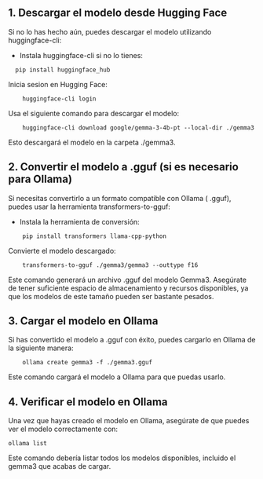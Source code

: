 ## 1. Descargar el modelo desde Hugging Face

Si no lo has hecho aún, puedes descargar el modelo utilizando huggingface-cli:

- Instala huggingface-cli si no lo tienes:

```shell
  pip install huggingface_hub
```
Inicia sesion en Hugging Face:
```shell
    huggingface-cli login
```
Usa el siguiente comando para descargar el modelo:
```shell
    huggingface-cli download google/gemma-3-4b-pt --local-dir ./gemma3
```
Esto descargará el modelo en la carpeta ./gemma3.


## 2. Convertir el modelo a .gguf (si es necesario para Ollama)

Si necesitas convertirlo a un formato compatible con Ollama ( .gguf), puedes usar la herramienta transformers-to-gguf:

- Instala la herramienta de conversión:
```shell
    pip install transformers llama-cpp-python
```
Convierte el modelo descargado:
```shell
    transformers-to-gguf ./gemma3/gemma3 --outtype f16
```
Este comando generará un archivo .gguf del modelo Gemma3. Asegúrate de tener suficiente espacio de almacenamiento y recursos disponibles, ya que los modelos de este tamaño pueden ser bastante pesados.

## 3. Cargar el modelo en Ollama

Si has convertido el modelo a .gguf con éxito, puedes cargarlo en Ollama de la siguiente manera:
```shell
    ollama create gemma3 -f ./gemma3.gguf
```
Este comando cargará el modelo a Ollama para que puedas usarlo.

## 4. Verificar el modelo en Ollama

Una vez que hayas creado el modelo en Ollama, asegúrate de que puedes ver el modelo correctamente con:
```shell
ollama list
```
Este comando debería listar todos los modelos disponibles, incluido el gemma3 que acabas de cargar.